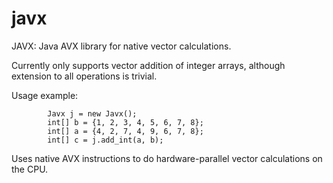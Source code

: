 # javx
JAVX: Java AVX library for native vector calculations.

Currently only supports vector addition of integer arrays, although extension to all operations is trivial.

Usage example:
```
		Javx j = new Javx();
		int[] b = {1, 2, 3, 4, 5, 6, 7, 8};
		int[] a = {4, 2, 7, 4, 9, 6, 7, 8};
		int[] c = j.add_int(a, b); 
```

Uses native AVX instructions to do hardware-parallel vector calculations on the CPU.
